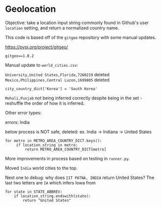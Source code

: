 # Geolocation

Objective: take a location input string commonly found in Github's user `location` setting, and return a normalized country name.


This code is based off of the `gitgeo` repository with some manual updates. 

https://pypi.org/project/gitgeo/

`gitgeo==1.0.2`


Manual update to `world_cities.csv`:

`University,United States,Florida,7260219` deleted
`Mexico,Philippines,Central Luzon,1699805` deleted

<!-- Manual update to `country_codes.csv`:

`"South Korea", KR` added -->
`city_country_dict['Korea'] = 'South Korea'`

`Mohali,Punjab` not being inferred correctly despite being in the set - reshuffle the order of how it is inferred.

Other error types:

errors: India 

below process is NOT safe, deleted: ex. India -> Indiana -> United States
```
for metro in METRO_AREA_COUNTRY_DICT.keys():
     if location_string in metro:
         return METRO_AREA_COUNTRY_DICT[metro]
```

More improvements in process based on testing in `runner.py`.

Moved `India` world cities to the top.

Next one to debug: why does `IIT PATNA, INDIA` return United States? The last two letters are `IA` which infers Iowa from

```
for state in STATE_ABBREV:
    if location_string.endswith(state):
        return "United States"
```

